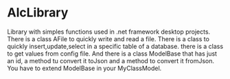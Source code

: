 # AlcLibrary

Library with simples functions used in .net framework desktop projects.
There is a class AFile to quickly write and read a file.
There is a class to quickly insert,update,select in a specific table of a database.
there is a class to get values from config file.
And there is a class ModelBase that has just an id, a method tu convert it toJson and 
a method to convert it fromJson. You have to extend ModelBase in your MyClassModel.